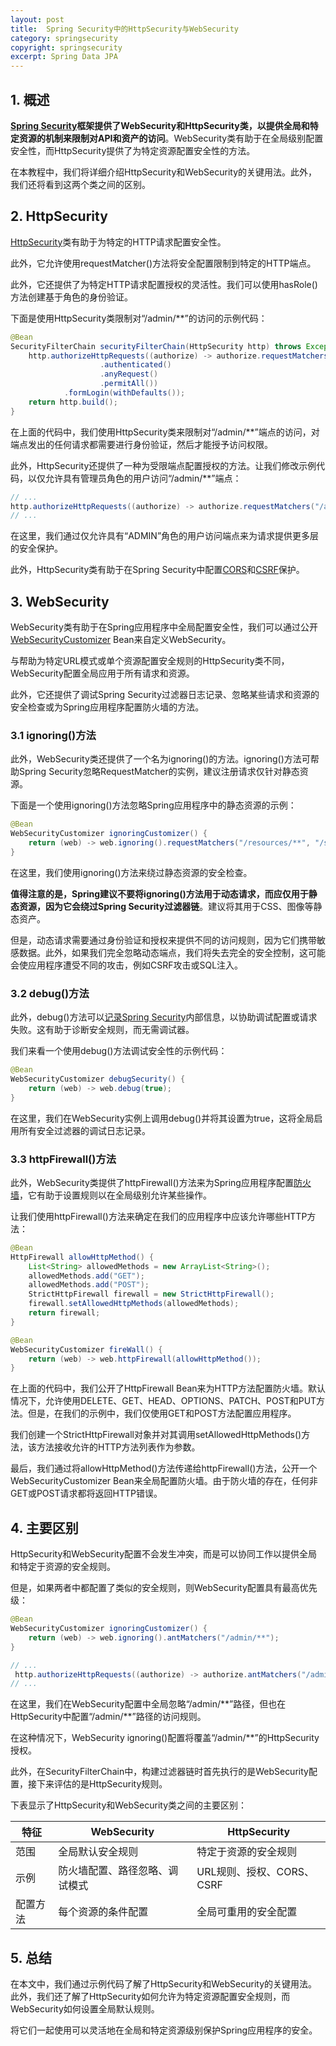 ```yaml
---
layout: post
title:  Spring Security中的HttpSecurity与WebSecurity
category: springsecurity
copyright: springsecurity
excerpt: Spring Data JPA
---
```


## 1. 概述

**[Spring Security](https://www.baeldung.com/security-spring)框架提供了WebSecurity和HttpSecurity类，以提供全局和特定资源的机制来限制对API和资产的访问**。WebSecurity类有助于在全局级别配置安全性，而HttpSecurity提供了为特定资源配置安全性的方法。

在本教程中，我们将详细介绍HttpSecurity和WebSecurity的关键用法。此外，我们还将看到这两个类之间的区别。

## 2. HttpSecurity

[HttpSecurity](https://www.baeldung.com/java-config-spring-security#HTTP=)类有助于为特定的HTTP请求配置安全性。

此外，它允许使用requestMatcher()方法将安全配置限制到特定的HTTP端点。

此外，它还提供了为特定HTTP请求配置授权的灵活性。我们可以使用hasRole()方法创建基于角色的身份验证。

下面是使用HttpSecurity类限制对“/admin/\*\*”的访问的示例代码：

```java
@Bean
SecurityFilterChain securityFilterChain(HttpSecurity http) throws Exception {
    http.authorizeHttpRequests((authorize) -> authorize.requestMatchers("/admin/**")
                    .authenticated()
                    .anyRequest()
                    .permitAll())
            .formLogin(withDefaults());
    return http.build();
}
```

在上面的代码中，我们使用HttpSecurity类来限制对“/admin/\*\*”端点的访问，对端点发出的任何请求都需要进行身份验证，然后才能授予访问权限。

此外，HttpSecurity还提供了一种为受限端点配置授权的方法。让我们修改示例代码，以仅允许具有管理员角色的用户访问“/admin/\*\*”端点：

```java
// ...
http.authorizeHttpRequests((authorize) -> authorize.requestMatchers("/admin/**").hasRole("ADMIN")
// ...
```

在这里，我们通过仅允许具有“ADMIN”角色的用户访问端点来为请求提供更多层的安全保护。

此外，HttpSecurity类有助于在Spring Security中配置[CORS](https://www.baeldung.com/spring-cors)和[CSRF](https://www.baeldung.com/spring-security-csrf)保护。

## 3. WebSecurity

WebSecurity类有助于在Spring应用程序中全局配置安全性，我们可以通过公开[WebSecurityCustomizer](https://www.baeldung.com/spring-deprecated-websecurityconfigureradapter) Bean来自定义WebSecurity。

与帮助为特定URL模式或单个资源配置安全规则的HttpSecurity类不同，WebSecurity配置全局应用于所有请求和资源。

此外，它还提供了调试Spring Security过滤器日志记录、忽略某些请求和资源的安全检查或为Spring应用程序配置防火墙的方法。

### 3.1 ignoring()方法

此外，WebSecurity类还提供了一个名为ignoring()的方法。ignoring()方法可帮助Spring Security忽略RequestMatcher的实例，建议注册请求仅针对静态资源。

下面是一个使用ignoring()方法忽略Spring应用程序中的静态资源的示例：

```java
@Bean
WebSecurityCustomizer ignoringCustomizer() {
    return (web) -> web.ignoring().requestMatchers("/resources/**", "/static/**");
}
```

在这里，我们使用ignoring()方法来绕过静态资源的安全检查。

**值得注意的是，Spring建议不要将ignoring()方法用于动态请求，而应仅用于静态资源，因为它会绕过Spring Security过滤器链**。建议将其用于CSS、图像等静态资产。

但是，动态请求需要通过身份验证和授权来提供不同的访问规则，因为它们携带敏感数据。此外，如果我们完全忽略动态端点，我们将失去完全的安全控制，这可能会使应用程序遭受不同的攻击，例如CSRF攻击或SQL注入。

### 3.2 debug()方法

此外，debug()方法可以[记录Spring Security](https://www.baeldung.com/spring-security-enable-logging)内部信息，以协助调试配置或请求失败。这有助于诊断安全规则，而无需调试器。

我们来看一个使用debug()方法调试安全性的示例代码：

```java
@Bean
WebSecurityCustomizer debugSecurity() {
    return (web) -> web.debug(true);
}
```

在这里，我们在WebSecurity实例上调用debug()并将其设置为true，这将全局启用所有安全过滤器的调试日志记录。

### 3.3 httpFirewall()方法

此外，WebSecurity类提供了httpFirewall()方法来为Spring应用程序配置[防火墙](https://www.baeldung.com/spring-security-request-rejected-exception#spring-security-httpfirewall-interface)，它有助于设置规则以在全局级别允许某些操作。

让我们使用httpFirewall()方法来确定在我们的应用程序中应该允许哪些HTTP方法：

```java
@Bean
HttpFirewall allowHttpMethod() {
    List<String> allowedMethods = new ArrayList<String>();
    allowedMethods.add("GET");
    allowedMethods.add("POST");
    StrictHttpFirewall firewall = new StrictHttpFirewall();
    firewall.setAllowedHttpMethods(allowedMethods);
    return firewall;
}

@Bean
WebSecurityCustomizer fireWall() {
    return (web) -> web.httpFirewall(allowHttpMethod());
}
```

在上面的代码中，我们公开了HttpFirewall Bean来为HTTP方法配置防火墙。默认情况下，允许使用DELETE、GET、HEAD、OPTIONS、PATCH、POST和PUT方法。但是，在我们的示例中，我们仅使用GET和POST方法配置应用程序。

我们创建一个StrictHttpFirewall对象并对其调用setAllowedHttpMethods()方法，该方法接收允许的HTTP方法列表作为参数。

最后，我们通过将allowHttpMethod()方法传递给httpFirewall()方法，公开一个WebSecurityCustomizer Bean来全局配置防火墙。由于防火墙的存在，任何非GET或POST请求都将返回HTTP错误。

## 4. 主要区别

HttpSecurity和WebSecurity配置不会发生冲突，而是可以协同工作以提供全局和特定于资源的安全规则。

但是，如果两者中都配置了类似的安全规则，则WebSecurity配置具有最高优先级：

```java
@Bean
WebSecurityCustomizer ignoringCustomizer() {
    return (web) -> web.ignoring().antMatchers("/admin/**");
}

// ...
 http.authorizeHttpRequests((authorize) -> authorize.antMatchers("/admin/**").hasRole("ADMIN")
// ...
```

在这里，我们在WebSecurity配置中全局忽略“/admin/\*\*”路径，但也在HttpSecurity中配置“/admin/\*\*”路径的访问规则。

在这种情况下，WebSecurity ignoring()配置将覆盖“/admin/\*\*”的HttpSecurity授权。

此外，在SecurityFilterChain中，构建过滤器链时首先执行的是WebSecurity配置，接下来评估的是HttpSecurity规则。

下表显示了HttpSecurity和WebSecurity类之间的主要区别：

| 特征     | WebSecurity                     | HttpSecurity       |
| -------- | ------------------------------ |--------------------|
| 范围     | 全局默认安全规则               | 特定于资源的安全规则         |
| 示例     | 防火墙配置、路径忽略、调试模式 | URL规则、授权、CORS、CSRF |
| 配置方法 | 每个资源的条件配置             | 全局可重用的安全配置         |


## 5. 总结

在本文中，我们通过示例代码了解了HttpSecurity和WebSecurity的关键用法。此外，我们还了解了HttpSecurity如何允许为特定资源配置安全规则，而WebSecurity如何设置全局默认规则。

将它们一起使用可以灵活地在全局和特定资源级别保护Spring应用程序的安全。
